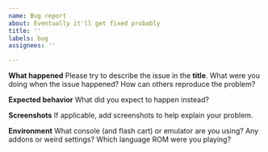 ```yaml
---
name: Bug report
about: Eventually it'll get fixed probably
title: ''
labels: bug
assignees: ''

---
```


**What happened**
Please try to describe the issue in the **title**.
What were you doing when the issue happened? How can others reproduce the problem?

**Expected behavior**
What did you expect to happen instead?

**Screenshots**
If applicable, add screenshots to help explain your problem.

**Environment**
What console (and flash cart) or emulator are you using?
Any addons or weird settings?
Which language ROM were you playing?
